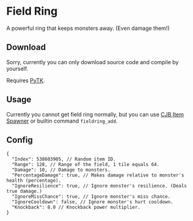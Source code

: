 # Field Ring

A powerful ring that keeps monsters away. (Even damage them!)

## Download

Sorry, currently you can only download source code and compile by yourself.

Requires [PyTK](https://www.nexusmods.com/stardewvalley/mods/1726).

## Usage

Currently you cannot get field ring normally, but you can use [CJB Item Spawner](https://www.nexusmods.com/stardewvalley/mods/93) or builtin command `fieldring_add`.

## Config

```jsonc
{
  "Index": 538603905, // Random item ID.
  "Range": 128, // Range of the field, 1 tile equals 64.
  "Damage": 10, // Damage to monsters.
  "PercentageDamage": true, // Makes damage relative to monster's health (percentage).
  "IgnoreResilience": true, // Ignore monster's resilience. (Deals true damage.)
  "IgnoreMissChance": true, // Ignore monster's miss chance.
  "IgnoreCooldown": false, // Ignore monster's hurt cooldown.
  "Knockback": 8.0 // Knockback power multiplier.
}
```

